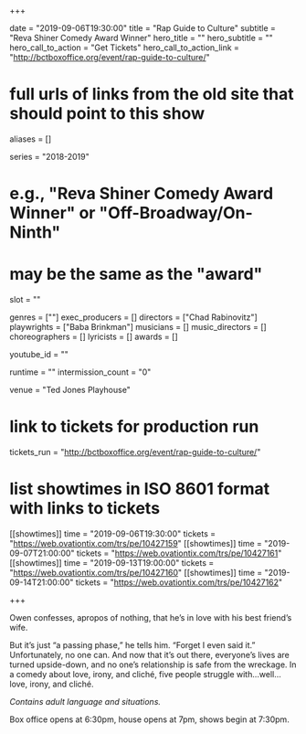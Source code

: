 +++

date = "2019-09-06T19:30:00"
title = "Rap Guide to Culture"
subtitle = "Reva Shiner Comedy Award Winner"
hero_title = ""
hero_subtitle = ""
hero_call_to_action = "Get Tickets"
hero_call_to_action_link = "http://bctboxoffice.org/event/rap-guide-to-culture/"

# full urls of links from the old site that should point to this show
aliases = []

series = "2018-2019"
# e.g., "Reva Shiner Comedy Award Winner" or "Off-Broadway/On-Ninth"
# may be the same as the "award"
slot = ""

genres = [""]
exec_producers = []
directors = ["Chad Rabinovitz"]
playwrights = ["Baba Brinkman"]
musicians = []
music_directors = []
choreographers = []
lyricists = []
awards = []

youtube_id = ""

runtime = ""
intermission_count = "0"

venue = "Ted Jones Playhouse"

# link to tickets for production run
tickets_run = "http://bctboxoffice.org/event/rap-guide-to-culture/"

# list showtimes in ISO 8601 format with links to tickets
[[showtimes]]
    time = "2019-09-06T19:30:00"
    tickets = "https://web.ovationtix.com/trs/pe/10427159"
[[showtimes]]
    time = "2019-09-07T21:00:00"
    tickets = "https://web.ovationtix.com/trs/pe/10427161"
[[showtimes]]
    time = "2019-09-13T19:00:00"
    tickets = "https://web.ovationtix.com/trs/pe/10427160"
[[showtimes]]
    time = "2019-09-14T21:00:00"
    tickets = "https://web.ovationtix.com/trs/pe/10427162"

+++

Owen confesses, apropos of nothing, that he’s in love with his best friend’s wife.

But it’s just “a passing phase,” he tells him. “Forget I even said it.” Unfortunately, no one can. And now that it’s out there, everyone’s lives are turned upside-down, and no one’s relationship is safe from the wreckage. In a comedy about love, irony, and cliché, five people struggle with…well…love, irony, and cliché.

*Contains adult language and situations.*

Box office opens at 6:30pm, house opens at 7pm, shows begin at 7:30pm.
